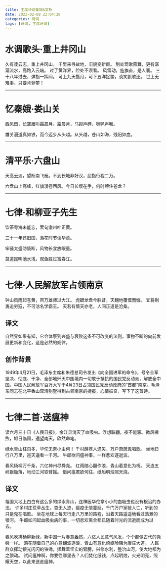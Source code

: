 ```yaml
---
title: 主席诗词集锦&赏析
date: 2023-02-08 22:04:28
categories: 诗词
tags: [诗词, 主席诗词]
---
```

# 水调歌头·重上井冈山

久有凌云志，重上井冈山。
千里来寻故地，旧貌变新颜。
到处莺歌燕舞，更有潺潺流水，高路入云端。
过了黄洋界，险处不须看。
风雷动，旌旗奋，是人寰。
三十八年过去，弹指一挥间。
可上九天揽月，可下五洋捉鳖，谈笑凯歌还。
世上无难事，只要肯登攀！

---

# 忆秦娥·娄山关

西风烈，长空雁叫霜晨月。霜晨月，马蹄声碎，喇叭声咽。

雄关漫道真如铁，而今迈步从头越。从头越，苍山如海，残阳如血。

---

# 清平乐·六盘山

天高云淡，望断南飞雁。不到长城非好汉，屈指行程二万。

六盘山上高峰，红旗漫卷西风。今日长缨在手，何时缚住苍龙？

---

# 七律·和柳亚子先生

饮茶粤海未能忘，索句渝州叶正黄。

三十一年还旧国，落花时节读华章。

牢骚太盛防肠断，风物长宜放眼量。

莫道昆明池水浅，观鱼胜过富春江。

---

# 七律·人民解放军占领南京

钟山风雨起苍黄，百万雄师过大江。
虎踞龙盘今胜昔，天翻地覆慨而慷。
宜将剩勇追穷寇，不可沽名学霸王。
天若有情天亦老，人间正道是沧桑。

## 译文

自然界如果有知，它会体察到兴盛与衰败这条不可改变的法则。事物不断的向前发展更新和变化，这是必然的规律。

## 创作背景

1949年4月21日，毛泽东主席和朱德总司令发出《向全国进军的命令》，号令全军坚决、彻底、干净、全部地歼灭中国境内一切敢于抵抗的国民党反动派，解放全中国。中国人民解放军百万大军于4月23日占领国民党反动政府的“首都”南京。毛泽东同志在北平香山双清别墅得到占领南京的捷报，心情振奋，写下了这首诗。

---
# 七律二首·送瘟神


读六月三十日《人民日报》，余江县消灭了血吸虫。浮想联翩，夜不能寐。微风拂煦，旭日临窗，遥望南天，欣然命笔。

绿水青山枉自多，华佗无奈小虫何！
千村薜荔人遗矢，万户萧疏鬼唱歌。
坐地日行八万里，巡天遥看一千河。
牛郎欲问瘟神事，一样悲欢逐逝波。

春风杨柳万千条，六亿神州尽舜尧。
红雨随心翻作浪，青山着意化为桥。
天连五岭银锄落，地动三河铁臂摇。
借问瘟君欲何往，纸船明烛照天烧。

## 译文
祖国大地上白白有这么多的绿水青山，连神医华佗拿小小的血吸虫也没有根治的办法。
许多村庄荒草丛生，杳无人迹，瘟疫无情蔓延，千门万户家破人亡，听到的只是鬼在唱歌。
坐在地球上每天行走八万里的路程，沿着天路遥遥地看过浩渺的银河。
牛郎如问起血吸虫病的事，一切悲欢离合都已随着时光的流逝而成为过去。

春风吹拂杨柳新绿，新中国一片春意盎然，六亿人民意气风发，个个都像古代的尧舜一样。
落花随着自己的心意翻波逐浪，青山有意化崎岖险阻为康庄大道。
人民群众挥动银光闪闪的铁锄，挥舞着坚实的臂膀，兴修水利，整治山河，使大地都为之颤动。
试问瘟神啊，你要往哪里去？人们焚化纸钱，点起明烛，火光明亮，照耀天空，以此来送走瘟神。